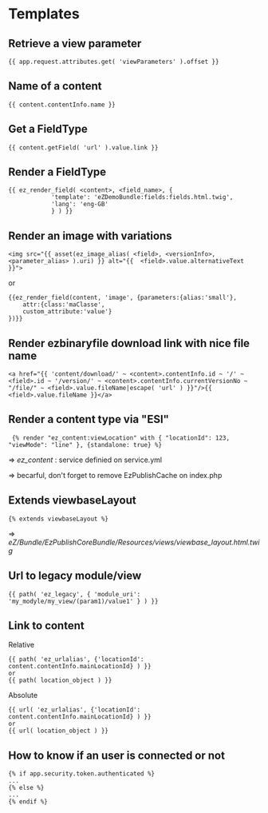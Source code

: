 Templates
=========


Retrieve a view parameter
-------------------------
    {{ app.request.attributes.get( 'viewParameters' ).offset }}

Name of a content
-----------------
    {{ content.contentInfo.name }}

Get a FieldType
---------------
    {{ content.getField( 'url' ).value.link }}
    
Render a FieldType
------------------

    {{ ez_render_field( <content>, <field_name>, { 
                'template': 'eZDemoBundle:fields:fields.html.twig',
                'lang': 'eng-GB' 
                } ) }}

Render an image with variations
-------------------------------
    <img src="{{ asset(ez_image_alias( <field>, <versionInfo>, <parameter_alias> ).uri) }} alt="{{  <field>.value.alternativeText }}">      
or

    {{ez_render_field(content, 'image', {parameters:{alias:'small'},
    	attr:{class:'maClasse',
        custom_attribute:'value'}
    })}}

Render ezbinaryfile download link with nice file name
-------------------------------
	<a href="{{ 'content/download/' ~ <content>.contentInfo.id ~ '/' ~ <field>.id ~ '/version/' ~ <content>.contentInfo.currentVersionNo ~  "/file/" ~ <field>.value.fileName|escape( 'url' ) }}"/>{{ <field>.value.fileName }}</a>

Render a content type via "ESI"
-------------------------------

     {% render "ez_content:viewLocation" with { "locationId": 123, "viewMode": "line" }, {standalone: true} %}

=> *ez_content* : service definied on service.yml

=> becarful, don't forget to remove EzPublishCache on index.php

Extends viewbaseLayout
----------------------

    {% extends viewbaseLayout %}

=> *eZ/Bundle/EzPublishCoreBundle/Resources/views/viewbase_layout.html.twig*

Url to legacy module/view
-------------------------

    {{ path( 'ez_legacy', { 'module_uri': 'my_modyle/my_view/(param1)/value1' } ) }}


Link to content
------------------
Relative

	{{ path( 'ez_urlalias', {'locationId': content.contentInfo.mainLocationId} ) }}
	or
	{{ path( location_object ) }}
	
Absolute
	
	{{ url( 'ez_urlalias', {'locationId': content.contentInfo.mainLocationId} ) }}
	or
	{{ url( location_object ) }}

How to know if an user is connected or not
------------------------------------------
    {% if app.security.token.authenticated %}
    ... 
    {% else %}
    ...
    {% endif %}

